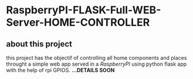# RaspberryPI-FLASK-Full-WEB-Server-HOME-CONTROLLER
## about this project
this project has the objectif of controlling all home components and places throught a simple web app served in a *RaspberryPI* using python
flask app with the help of rpi GPIOS.
**...DETAILS SOON**